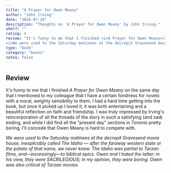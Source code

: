 ```yaml
---
title: "A Prayer for Owen Meany"
author: "John Irving"
date: "2024-07-19"
description: "Thoughts on 'A Prayer for Owen Meany' by John Irving."
shelf: ""
rating: 4
review: "It's funny to me that I finished <i>A Prayer for Owen Meany</i> on the same day that I mentioned to my colleague that I have a certain fondness for novels with a moral, weighty sensibility to them. I had a hard time getting into the book, but once it picked up I loved it; it was both entertaining and a beautiful reflection on faith and friendship. I was truly impressed by Irving's reincorporation of all the threads of the story in such a satisfying (and sad) ending, and while I did find all the 'present day' sections in Toronto pretty boring, I'll concede that Owen Meany is hard to compete with.<br/><br/>
<i>We were used to the Saturday matinees at the decrepit Gravesend movie house, inexplicably called The Idaho — after the faraway western state or the potato of that name, we never knew. The Idaho was partial to Tarzan films, and—increasingly—to biblical epics. Owen and I hated the latter: in his view, they were SACRILEGIOUS; in my opinion, they were boring. Owen was also critical of Tarzan movies.</i>"
type: "book"
category: "books"
notes: false
---
```


## Review

It's funny to me that I finished _A Prayer for Owen Meany_ on the same day that I mentioned to my colleague that I have a certain fondness for novels with a moral, weighty sensibility to them. I had a hard time getting into the book, but once it picked up I loved it; it was both entertaining and a beautiful reflection on faith and friendship. I was truly impressed by Irving's reincorporation of all the threads of the story in such a satisfying (and sad) ending, and while I did find all the "present day" sections in Toronto pretty boring, I'll concede that Owen Meany is hard to compete with.

_We were used to the Saturday matinees at the decrepit Gravesend movie house, inexplicably called The Idaho — after the faraway western state or the potato of that name, we never knew. The Idaho was partial to Tarzan films, and—increasingly—to biblical epics. Owen and I hated the latter: in his view, they were SACRILEGIOUS; in my opinion, they were boring. Owen was also critical of Tarzan movies._
